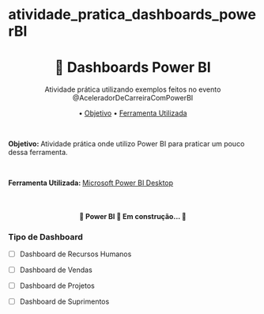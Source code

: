 # atividade_pratica_dashboards_powerBI


<h1 align="center">
    <a>🔗 Dashboards Power BI</a>
</h1>
<p align="center">Atividade prática utilizando exemplos feitos no evento @AceleradorDeCarreiraComPowerBI</p>


<p align="center"> •
  <a href="#objetivo">Objetivo</a> •
 <a href="#tecnologias">Ferramenta Utilizada</a> 
</p>

<br>

<b>Objetivo: </b> Atividade prática onde utilizo Power BI para praticar um pouco dessa ferramenta.

<br>

<b>Ferramenta Utilizada: </b> [Microsoft Power BI Desktop](https://www.microsoft.com/pt-BR/download/details.aspx?id=58494)

<br>

<h4 align="center"> 
	🚧  Power BI 🚀 Em construção...  🚧
</h4>

### Tipo de Dashboard

- [ ] Dashboard de Recursos Humanos
- [ ] Dashboard de Vendas
- [ ] Dashboard de Projetos
- [ ] Dashboard de Suprimentos




